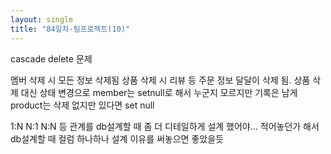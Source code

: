 ```yaml
---
layout: single
title: "84일차-팀프로젝트(10)"
---
```


cascade delete 문제

멤버 삭제 시 모든 정보 삭제됨
상품 삭제 시 리뷰 등 주문 정보 달달이 삭제 됨.
상품 삭제 대신 상태 변경으로
member는 setnull로 해서 누군지 모르지만 기록은 남게
product는 삭제 없지만 있다면 set null

1:N N:1 N:N 등 관계를 db설계할 때 좀 더 디테일하게 설계 했어야... 적어놓던가 해서
db설계할 때 컬럼 하나하나 설계 이유를 써놓으면 좋았을듯